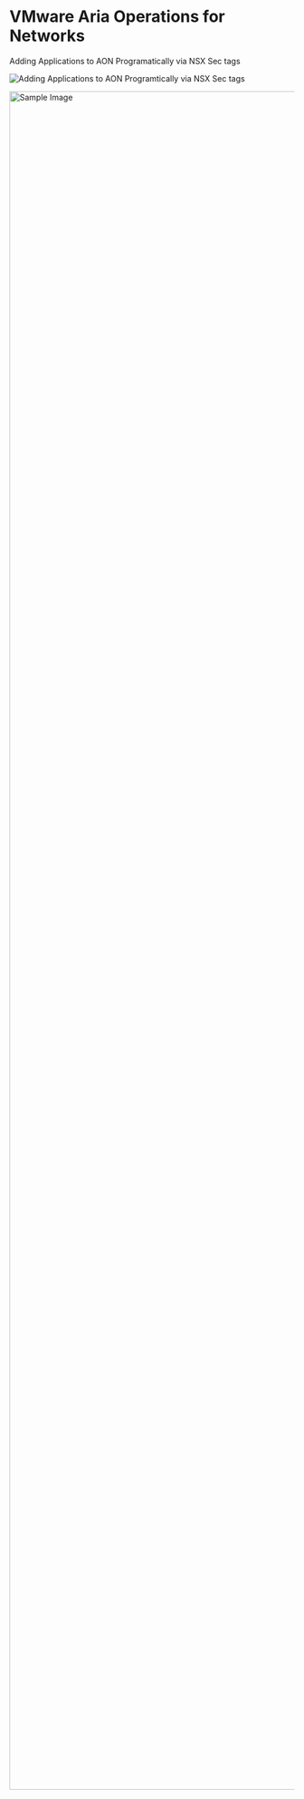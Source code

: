 # VMware Aria Operations for Networks

Adding Applications to AON Programatically via NSX Sec tags 

![Adding Applications to AON Programtically via NSX Sec tags](https://github.com/defaultroute0/vrni/blob/master/images/app_def_api.gif?raw=true)

<img src="https://github.com/defaultroute0/vrni/blob/master/images/app_def_api.gif" alt="Sample Image" width="3000">
